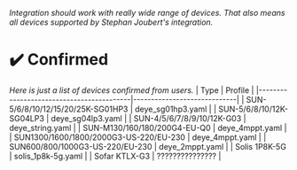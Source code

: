 _Integration should work with really wide range of devices. That also means all devices supported by Stephan Joubert's integration._

# ✔️ Confirmed
_Here is just a list of devices confirmed from users._
| Type                                     | Profile                     |
|------------------------------------------|-----------------------------|
| SUN-5/6/8/10/12/15/20/25K-SG01HP3        | deye_sg01hp3.yaml           |
| SUN-5/6/8/10/12K-SG04LP3                 | deye_sg04lp3.yaml           |
| SUN-4/5/6/7/8/9/10/12K-G03               | deye_string.yaml            |
| SUN-M130/160/180/200G4-EU-Q0             | deye_4mppt.yaml             |
| SUN1300/1600/1800/2000G3-US-220/EU-230   | deye_4mppt.yaml             |
| SUN600/800/1000G3-US-220/EU-230          | deye_2mppt.yaml             |
| Solis 1P8K-5G                            | solis_1p8k-5g.yaml          |
| Sofar KTLX-G3                            | ???????????????             |
